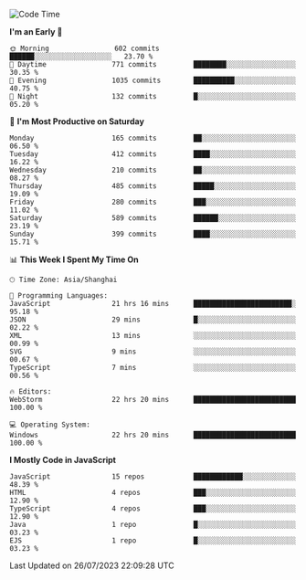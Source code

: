 <!--START_SECTION:waka-->
![Code Time](http://img.shields.io/badge/Code%20Time-2%2C485%20hrs%2025%20mins-blue)

**I'm an Early 🐤** 

```text
🌞 Morning                602 commits         ██████░░░░░░░░░░░░░░░░░░░   23.70 % 
🌆 Daytime                771 commits         ████████░░░░░░░░░░░░░░░░░   30.35 % 
🌃 Evening                1035 commits        ██████████░░░░░░░░░░░░░░░   40.75 % 
🌙 Night                  132 commits         █░░░░░░░░░░░░░░░░░░░░░░░░   05.20 % 
```
📅 **I'm Most Productive on Saturday** 

```text
Monday                   165 commits         ██░░░░░░░░░░░░░░░░░░░░░░░   06.50 % 
Tuesday                  412 commits         ████░░░░░░░░░░░░░░░░░░░░░   16.22 % 
Wednesday                210 commits         ██░░░░░░░░░░░░░░░░░░░░░░░   08.27 % 
Thursday                 485 commits         █████░░░░░░░░░░░░░░░░░░░░   19.09 % 
Friday                   280 commits         ███░░░░░░░░░░░░░░░░░░░░░░   11.02 % 
Saturday                 589 commits         ██████░░░░░░░░░░░░░░░░░░░   23.19 % 
Sunday                   399 commits         ████░░░░░░░░░░░░░░░░░░░░░   15.71 % 
```


📊 **This Week I Spent My Time On** 

```text
🕑︎ Time Zone: Asia/Shanghai

💬 Programming Languages: 
JavaScript               21 hrs 16 mins      ████████████████████████░   95.18 % 
JSON                     29 mins             █░░░░░░░░░░░░░░░░░░░░░░░░   02.22 % 
XML                      13 mins             ░░░░░░░░░░░░░░░░░░░░░░░░░   00.99 % 
SVG                      9 mins              ░░░░░░░░░░░░░░░░░░░░░░░░░   00.67 % 
TypeScript               7 mins              ░░░░░░░░░░░░░░░░░░░░░░░░░   00.56 % 

🔥 Editors: 
WebStorm                 22 hrs 20 mins      █████████████████████████   100.00 % 

💻 Operating System: 
Windows                  22 hrs 20 mins      █████████████████████████   100.00 % 
```

**I Mostly Code in JavaScript** 

```text
JavaScript               15 repos            ████████████░░░░░░░░░░░░░   48.39 % 
HTML                     4 repos             ███░░░░░░░░░░░░░░░░░░░░░░   12.90 % 
TypeScript               4 repos             ███░░░░░░░░░░░░░░░░░░░░░░   12.90 % 
Java                     1 repo              █░░░░░░░░░░░░░░░░░░░░░░░░   03.23 % 
EJS                      1 repo              █░░░░░░░░░░░░░░░░░░░░░░░░   03.23 % 
```




 Last Updated on 26/07/2023 22:09:28 UTC
<!--END_SECTION:waka-->

<!--
**likaiqiang/likaiqiang** is a ✨ _special_ ✨ repository because its `README.md` (this file) appears on your GitHub profile.

Here are some ideas to get you started:

- 🔭 I’m currently working on ...
- 🌱 I’m currently learning ...
- 👯 I’m looking to collaborate on ...
- 🤔 I’m looking for help with ...
- 💬 Ask me about ...
- 📫 How to reach me: ...
- 😄 Pronouns: ...
- ⚡ Fun fact: ...
-->
